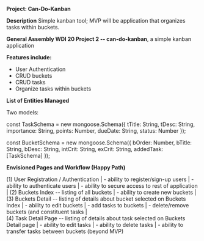 **Project: Can-Do-Kanban**

**Description** Simple kanban tool; MVP will be application that organizes tasks within buckets.

**General Assembly WDI 20 Project 2 -- can-do-kanban**, a simple kanban application

**Features include:**

* User Authentication
* CRUD buckets
* CRUD tasks
* Organize tasks within buckets

**List of Entities Managed**

Two models:

const TaskSchema = new mongoose.Schema({
tTitle: String,
tDesc: String,
importance: String,
points: Number,
dueDate: String,
status: Number
});

const BucketSchema = new mongoose.Schema({
bOrder: Number,
bTitle: String,
bDesc: String,
intCrit: String,
exCrit: String,
addedTask: [TaskSchema]
});

**Envisioned Pages and Workflow (Happy Path)**

(1) User Registration / Authentication
| - ability to register/sign-up users
| - ability to authenticate users
| - ability to secure access to rest of application
|
(2) Buckets Index -- listing of all buckets
| - ability to create new buckets
|
(3) Buckets Detail -- listing of details about bucket selected on Buckets Index
| - ability to edit buckets
| - add tasks to buckets
| - delete/remove buckets (and constituent tasks
|  
(4) Task Detail Page -- listing of details about task selected on Buckets Detail page
| - ability to edit tasks
| - ability to delete tasks
| - ability to transfer tasks between buckets (beyond MVP)
